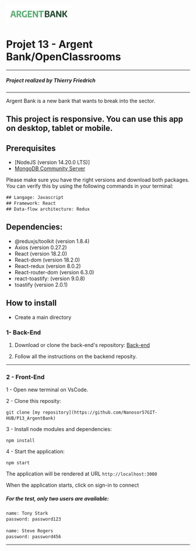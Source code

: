 <img src='./public/img/argentBankLogo.png' width="180" />


# Projet 13 - Argent Bank/OpenClassrooms
--- 
##### Project realized by Thierry Friedrich
----
Argent Bank is a new bank that wants to break into the sector.

This project is responsive. You can use this app on desktop, tablet or mobile.
----

## Prerequisites

- [NodeJS (version 14.20.0 LTS)]
- [MongoDB Community Server](https://www.mongodb.com/try/download/community)

Please make sure you have the right versions and download both packages. You can verify this by using the following commands in your terminal:

```
## Langage: Javascript
## Framework: React
## Data-flow architecture: Redux

```

## Dependencies:

- @reduxjs/toolkit (version 1.8.4)
- Axios (version 0.27.2)
- React (version 18.2.0)
- React-dom (version 18.2.0)
- React-redux (version 8.0.2)
- React-router-dom (version 6.3.0)
- react-toastify: (version 9.0.8)
- toastify (version 2.0.1)


## How to install

- Create a main directory

### 1- Back-End

1. Download or clone the back-end's repository: [Back-end](https://github.com/OpenClassrooms-Student-Center/Project-10-Bank-API)

2. Follow all the instructions on the backend reposity.

<hr/>

### 2 - Front-End

1 - Open new terminal on VsCode.

2 - Clone this reposity:

```
git clone [my repository](https://github.com/Nanosor57GIT-HUB/P13_ArgentBank)
```

3 - Install node modules and dependencies:

```
npm install
```

4 - Start the application:

```
npm start
```

The application will be rendered at URL `http://localhost:3000`

When the application starts, click on sign-in to connect

##### For the test, only two users are available:

```
name: Tony Stark
password: password123

name: Steve Rogers
password: password456

```

<hr/>



